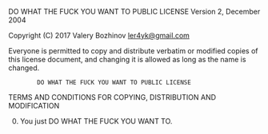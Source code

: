 DO WHAT THE FUCK YOU WANT TO PUBLIC LICENSE 
                    Version 2, December 2004 

 Copyright (C) 2017 Valery Bozhinov <ler4yk@gmail.com> 

 Everyone is permitted to copy and distribute verbatim or modified 
 copies of this license document, and changing it is allowed as long 
 as the name is changed. 

            DO WHAT THE FUCK YOU WANT TO PUBLIC LICENSE 
   TERMS AND CONDITIONS FOR COPYING, DISTRIBUTION AND MODIFICATION 

  0. You just DO WHAT THE FUCK YOU WANT TO.
